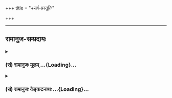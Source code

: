 +++
title = "+सर्व-प्रस्तुतिः"

+++


_________________
## रामानुज-सम्प्रदायः
<div class="js_include collapsed" newlevelforh1="3" title="(सं) रामानुजः मूलम्" unfilled url="/mahAbhAratam/shlokashaH/06-bhIShma-parva/03-bhagavad-gItA-parva/saMskRtam/rAmAnujaH/mUlam/_index.md">
<details><summary><h3>(सं) रामानुजः मूलम् ...{Loading}...</h3></summary>


तात्पर्यचन्द्रिका।  
Source: [TW](https://archive.org/details/PrasthanatrayaVishishtadvaitaBhashya/Gita%20Ramanuja%20Bhashyam/page/n192/mode/1up?view=theater)

</details>
</div>
<div class="js_include collapsed" newlevelforh1="3" title="(सं) रामानुजः वेङ्कटनाथः" unfilled url="/mahAbhAratam/shlokashaH/06-bhIShma-parva/03-bhagavad-gItA-parva/saMskRtam/rAmAnujaH/venkaTanAthaH/_index.md">
<details><summary><h3>(सं) रामानुजः वेङ्कटनाथः ...{Loading}...</h3></summary>


तात्पर्यचन्द्रिका।  
Source: [TW](https://archive.org/details/PrasthanatrayaVishishtadvaitaBhashya/Gita%20Ramanuja%20Bhashyam/page/n192/mode/1up?view=theater)

</details>
</div>
